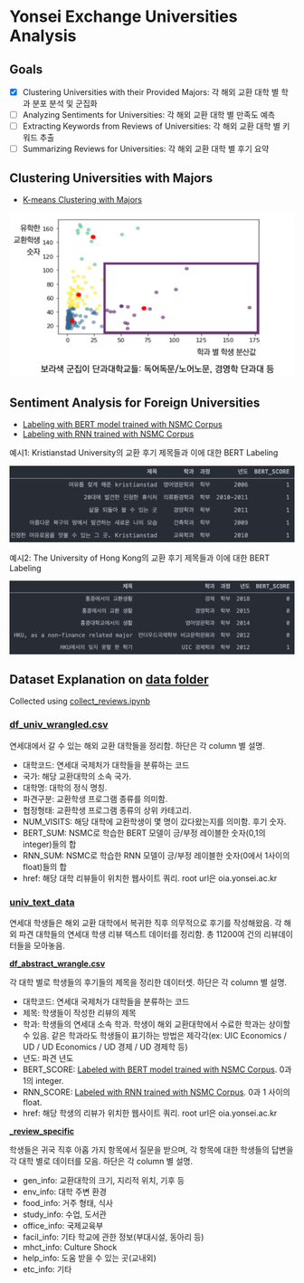 # Yonsei Exchange Universities Analysis

## Goals

- [x] Clustering Universities with their Provided Majors: 각 해외 교환 대학 별 학과 분포 분석 및 군집화
- [ ] Analyzing Sentiments for Universities: 각 해외 교환 대학 별 만족도 예측
- [ ] Extracting Keywords from Reviews of Universities: 각 해외 교환 대학 별 키워드 추출 
- [ ] Summarizing Reviews for Universities: 각 해외 교환 대학 별 후기 요약

## Clustering Universities with Majors

* [K-means Clustering with Majors](./cluster_departments.ipynb)

![bert-labeled](./img/k-means.png)

## Sentiment Analysis for Foreign Universities

* [Labeling with BERT model trained with NSMC Corpus](./analyze_BERT_nsmc.ipynb)
* [Labeling with RNN trained with NSMC Corpus](./analyze_RNN.ipynb)

예시1: Kristianstad University의 교환 후기 제목들과 이에 대한 BERT Labeling

![image-20200817135443963](./img/image-20200817135443963.png)

예시2: The University of Hong Kong의 교환 후기 제목들과 이에 대한 BERT Labeling

![image-20200817135457346](./img/image-20200817135457346.png)

## Dataset Explanation on [data folder](./data)

Collected using [collect_reviews.ipynb](./collect_reviews.ipynb)

### [df_univ_wrangled.csv](./data_wrangled/df_univ_wrangled.csv)

연세대에서 갈 수 있는 해외 교환 대학들을 정리함.
하단은 각 column 별 설명.

* 대학코드: 연세대 국제처가 대학들을 분류하는 코드
* 국가: 해당 교환대학의 소속 국가.
* 대학명: 대학의 정식 명칭.
* 파견구분: 교환학생 프로그램 종류를 의미함.
* 협정형태: 교환학생 프로그램 종류의 상위 카테고리.
* NUM_VISITS: 해당 대학에 교환학생이 몇 명이 갔다왔는지를 의미함. 후기 숫자.
* BERT_SUM: NSMC로 학습한 BERT 모델이 긍/부정 레이블한 숫자(0,1의 integer)들의 합
* RNN_SUM: NSMC로 학습한 RNN 모델이 긍/부정 레이블한 숫자(0에서 1사이의 float)들의 합
* href: 해당 대학 리뷰들이 위치한 웹사이트 쿼리. root url은 oia.yonsei.ac.kr

### [univ_text_data](./data/univ_text_data)

연세대 학생들은 해외 교환 대학에서 복귀한 직후 의무적으로 후기를 작성해왔음. 각 해외 파견 대학들의 연세대 학생 리뷰 텍스트 데이터를 정리함. 총 11200여 건의 리뷰데이터들을 모아놓음. 

**[df_abstract_wrangle.csv](./data_wrangled/df_abstract_wrangle.csv)**

각 대학 별로 학생들의 후기들의 제목을 정리한 데이터셋. 
하단은 각 column 별 설명.

* 대학코드: 연세대 국제처가 대학들을 분류하는 코드
* 제목: 학생들이 작성한 리뷰의 제목
* 학과: 학생들의 연세대 소속 학과. 학생이 해외 교환대학에서 수료한 학과는 상이할 수 있음. 같은 학과라도 학생들이 표기하는 방법은 제각각(ex: UIC Economics / UD / UD Economics / UD 경제 / UD 경제학 등)
* 년도: 파견 년도
* BERT_SCORE: [Labeled with BERT model trained with NSMC Corpus](./analyze_BERT_nsmc.ipynb). 0과 1의 integer.
* RNN_SCORE: [Labeled with RNN trained with NSMC Corpus](./analyze_RNN.ipynb). 0과 1 사이의 float.
* href: 해당 학생의 리뷰가 위치한 웹사이트 쿼리. root url은 oia.yonsei.ac.kr

[**_review_specific**](./data/specific)

학생들은 귀국 직후 아홉 가지 항목에서 질문을 받으며, 각 항목에 대한 학생들의 답변을 각 대학 별로 데이터를 모음. 하단은 각 column 별 설명.

* gen_info: 교환대학의 크기, 지리적 위치, 기후 등
* env_info: 대학 주변 환경
* food_info: 거주 형태, 식사
* study_info: 수업, 도서관
* office_info: 국제교육부
* facil_info: 기타 학교에 관한 정보(부대시설, 동아리 등)
* mhct_info: Culture Shock
* help_info: 도움 받을 수 있는 곳(교내외)
* etc_info: 기타
